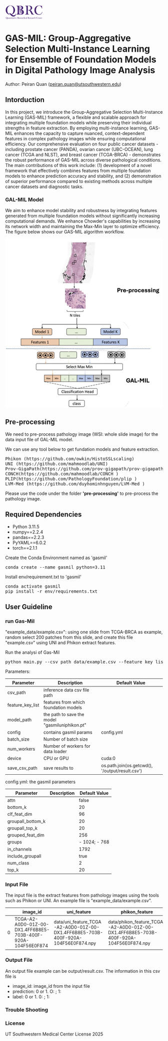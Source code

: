 ![QBRC Logo!](./img/qbrc-logo.png "QBRC")


# GAS-MIL: Group-Aggregative Selection Multi-Instance Learning for Ensemble of Foundation Models in Digital Pathology Image Analysis

Author: Peiran Quan (peiran.quan@utsouthwestern.edu)


## Intorduction
In this project, we introduce the Group-Aggregative Selection Multi-Instance Learning (GAS-MIL) framework, a flexible and scalable approach for integrating multiple foundation models while preserving their individual strengths in feature extraction. By employing multi-instance learning, GAS-MIL enhances the capacity to capture nuanced, context-dependent features in complex pathology images while ensuring computational efficiency. Our comprehensive evaluation on four public cancer datasets - including prostate cancer (PANDA), ovarian cancer (UBC-OCEAN), lung cancer (TCGA and NLST), and breast cancer (TCGA-BRCA) - demonstrates the robust performance of GAS-MIL across diverse pathological conditions. The main contributions of this work include: (1) development of a novel framework that effectively combines features from multiple foundation models to enhance prediction accuracy and stability, and (2) demonstration of superior performance compared to existing methods across multiple cancer datasets and diagnostic tasks.

### GAL-MIL Model

We aim to enhance model stability and robustness by integrating features generated from multiple foundation models without significantly increasing computational demands. We enhance Chowder's capabilities by increasing its network width and maintaining the Max-Min layer to optimize efficiency. The figure below shows our GAS-MIL algorithm workflow. 

![architect!](./img/architect.jpg "architect")


## Pre-processing

We need to pre-process pathology image (WSI: whole slide image) for the data input file of GAL-MIL model. 

We can use any tool below to get fundation models and feature extraction.

<pre>
Phikon (https://github.com/owkin/HistoSSLscaling)
UNI (https://github.com/mahmoodlab/UNI)
Prov-GigaPath(https://github.com/prov-gigapath/prov-gigapath )
CONCH(https://github.com/mahmoodlab/CONCH )
PLIP(https://github.com/PathologyFoundation/plip )
LVM-Med (https://github.com/duyhominhnguyen/LVM-Med )
</pre>

Please use the code under the folder <b>'pre-processing'</b> to pre-process the pathology image.



## Required Dependencies

- Python 3.11.5
- numpy==2.2.4
- pandas==2.2.3
- PyYAML==6.0.2
- torch==2.1.1

Create the Conda Environment named as 'gasmil'
<pre>
conda create --name gasmil python=3.11 
</pre>

Install env/requirement.txt to 'gasmil'
<pre>
conda activate gasmil
pip install -r env/requirements.txt
</pre>

    
## User Guideline

### run Gas-Mil

"example_data/example.csv": using one slide from TCGA-BRCA as example, random select 200 patches from this slide, and create this file "example.csv" using UNI and Phikon extract features.

Run the analysi of Gas-Mil
<pre>
python main.py --csv_path data/example.csv --feature_key_list "uni_feature,phikon_feature" --model_path model/gasmil_uni_phikon.pt
</pre> 

Parameters:

| Parameter | Description | Default Value |
| --------- | ----------- | ------------ |
| csv_path | inference data csv file path | |
| feature_key_list | features from which foundation models | |
| model_path | the path to save the model "gasmiluniphikon.pt" | |
| config | contains gasmil params | config.yml |
| batch_size | Number of batch size | |
| num_workers | Number of workers for data loader | |
| device | CPU or GPU | cuda:0 |
| save_csv_path | save results to | os.path.join(os.getcwd(), '/output/result.csv') |


config.yml: the gasmil parameters

| Parameter | Description | Default Value |
| --------- | ----------- | ------------ |
| attn |  | false |
| bottom_k |  | 20 |
| clf_feat_dim |  | 96 |
| groupall_bottom_k |  | 20 |
| groupall_top_k |  | 20 |
| grouped_feat_dim |  | 256 |
| groups |  | - 1024; - 768 |
| in_channels |  | 1792 |
| include_groupall |  | true |
| num_class |  | 2 |
| top_k |  | 20 |


### Input File
The input file is the extract features from pathology images using the tools such as Phikon or UNI. An example file is "example_data/example.csv".

| | image_id | uni_feature | phikon_feature |label|
| --- | --- | ----| --- | ----|
| 0 |	TCGA-A2-A0D0-01Z-00-DX1.4FF6B8E5-703B-400F-920A-104F56E0F874 |	data/uni_feature_TCGA-A2-A0D0-01Z-00-DX1.4FF6B8E5-703B-400F-920A-104F56E0F874.npy |	data/phikon_feature_TCGA-A2-A0D0-01Z-00-DX1.4FF6B8E5-703B-400F-920A-104F56E0F874.npy |	0 |

### Output File

An output file example can be output/result.csv. The information in this csv file is

* image_id: image_id from the input file
* prediction: 0 or 1. O: ; 1:
* label: 0 or 1. 0: ; 1:


### Trouble Shooting

### License
UT Southwestern Medical Center License 2025
    